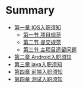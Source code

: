 # Summary

* [第一章 IOS入职须知](IOS入职须知/README.md)
  * [第一节 项目规范](https://applejian.gitbook.io/ios-development-guidelines/)
  * [第二节 提交规范](IOS入职须知/提交规范.md)
  * [第三节 主项目遗留问题](IOS入职须知/遗留问题.md)
* [第二章 Android入职须知]()
* [第三章 java入职须知]()
* [第四章 前端入职须知]()
* [第四章 测试入职须知]()